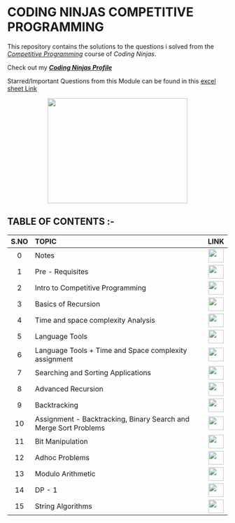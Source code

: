 # CODING NINJAS COMPETITIVE PROGRAMMING
This repository contains the solutions to the questions i solved from the [_Competitive Programming_](https://www.codingninjas.com/courses/online-competitive-programming-course) course of _Coding Ninjas_.


Check out my [___Coding Ninjas Profile___](https://profile.codingninjas.com/732ab52d-7583-4d10-93e9-a40a49f3e17d?_ga=2.65372653.272200348.1599381881-1893065035.1585576439)

Starred/Important Questions from this Module can be found in this [excel sheet Link](https://docs.google.com/spreadsheets/d/1kTB4zQ8LSf11ghMC15bR35jTq7GNo0bTUI-SeTaM0G0/edit?usp=sharing)
 
 <p align="center">
  <img width="320" height="240" src="https://media.giphy.com/media/dg4FyS0sWrdv2/giphy.gif">
</p>


## TABLE OF CONTENTS :-
 
 | __S.NO__  | __TOPIC__ | __LINK__ | 
 | :--: | :-- | :--: | 
 | 0 | Notes | [<img width="35" height="31" src="https://img.icons8.com/dusk/64/000000/add-rule.png"/>](https://github.com/maverickInPyjamas/Coding-Ninjas-Competitive-Programming/tree/main/Notes) | 
 | 1 | Pre - Requisites | [<img width="35" height="31" src="https://img.icons8.com/doodle/48/000000/console--v2.png"/>](https://github.com/maverickInPyjamas/Coding-Ninjas-Competitive-Programming/tree/main/1.%20Pre%20-%20requisites) | 
 | 2 | Intro to Competitive Programming | [<img width="35" height="31" src="https://img.icons8.com/doodle/48/000000/console--v2.png"/>](https://github.com/maverickInPyjamas/Coding-Ninjas-Competitive-Programming/tree/main/2.%20Intro%20To%20Competitive%20Programming) | 
 | 3 | Basics of Recursion | [<img width="35" height="31" src="https://img.icons8.com/doodle/48/000000/console--v2.png"/>](https://github.com/maverickInPyjamas/Coding-Ninjas-Competitive-Programming/tree/main/3.%20Basics%20of%20Recursion) | 
 | 4 | Time and space complexity Analysis | [<img width="35" height="31" src="https://img.icons8.com/doodle/48/000000/console--v2.png"/>](https://github.com/maverickInPyjamas/Coding-Ninjas-Competitive-Programming/tree/main/4.%20Time%20and%20Space%20Complexity%20Analysis) | 
 | 5 | Language Tools | [<img width="35" height="31" src="https://img.icons8.com/doodle/48/000000/console--v2.png"/>](https://github.com/maverickInPyjamas/Coding-Ninjas-Competitive-Programming/tree/main/5.%20Language%20Tools) | 
 | 6 | Language Tools + Time and Space complexity assignment | [<img width="35" height="31" src="https://img.icons8.com/doodle/48/000000/console--v2.png"/>](https://github.com/maverickInPyjamas/Coding-Ninjas-Competitive-Programming/tree/main/6.%20Language%20Tools%20%2B%20Time%20and%20Space%20Complexity%20Analysis) | 
 | 7 | Searching and Sorting Applications | [<img width="35" height="31" src="https://img.icons8.com/doodle/48/000000/console--v2.png"/>](https://github.com/maverickInPyjamas/Coding-Ninjas-Competitive-Programming/tree/main/7.%20Searching%20and%20Sorting%20Applications) | 
 | 8 | Advanced Recursion | [<img width="35" height="31" src="https://img.icons8.com/doodle/48/000000/console--v2.png"/>]( https://github.com/maverickInPyjamas/Coding-Ninjas-Competitive-Programming/tree/main/8.%20Advanced%20Recursion) | 
 | 9 | Backtracking | [<img width="35" height="31" src="https://img.icons8.com/doodle/48/000000/console--v2.png"/>](https://github.com/maverickInPyjamas/Coding-Ninjas-Competitive-Programming/tree/main/9.%20Backtracking) | 
 | 10 | Assignment - Backtracking, Binary Search and Merge Sort Problems | [<img width="35" height="31" src="https://img.icons8.com/doodle/48/000000/console--v2.png"/>]( https://github.com/maverickInPyjamas/Coding-Ninjas-Competitive-Programming/tree/main/10.%20Assignment%20-%20Backtracking%2C%20Binary%20Search%20and%20Merge%20Sort%20Problems) |
 | 11 | Bit Manipulation | [<img width="35" height="31" src="https://img.icons8.com/doodle/48/000000/console--v2.png"/>]( https://github.com/maverickInPyjamas/Coding-Ninjas-Competitive-Programming/tree/main/11.%20Bit%20Manipulation) |
 | 12 | Adhoc Problems | [<img width="35" height="31" src="https://img.icons8.com/doodle/48/000000/console--v2.png"/>](https://github.com/maverickInPyjamas/Coding-Ninjas-Competitive-Programming/tree/main/12.%20Adhoc%20Problems) |
 | 13 | Modulo Arithmetic | [<img width="35" height="31" src="https://img.icons8.com/doodle/48/000000/console--v2.png"/>](https://github.com/maverickInPyjamas/Coding-Ninjas-Competitive-Programming/tree/main/13.%20Modulo%20Arithmetic) |
 | 14 | DP -  1 | [<img width="35" height="31" src="https://img.icons8.com/doodle/48/000000/console--v2.png"/>](https://github.com/maverickInPyjamas/Coding-Ninjas-Competitive-Programming/tree/main/14.%20DP%20-%201) |
 | 15 | String Algorithms | [<img width="35" height="31" src="https://img.icons8.com/doodle/48/000000/console--v2.png"/>](https://github.com/maverickInPyjamas/Coding-Ninjas-Competitive-Programming/tree/main/15.%20Pattern%20Matching) |
 
 
 
 
 
 
 

 


 
